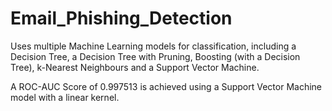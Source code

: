 # Email_Phishing_Detection
Uses multiple Machine Learning models for classification, including a Decision Tree, a Decision Tree with Pruning, Boosting (with a Decision Tree), k-Nearest Neighbours and a Support Vector Machine.

A ROC-AUC Score of 0.997513 is achieved using a Support Vector Machine model with a linear kernel.
